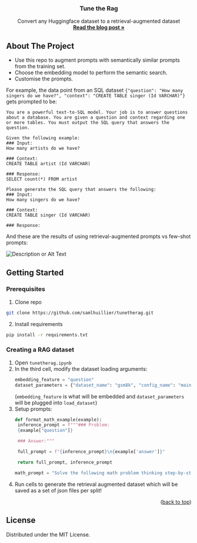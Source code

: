 <a name="readme-top"></a>


<!-- PROJECT LOGO -->
<br />
<div align="center">


  <h3 align="center">Tune the Rag</h3>

  <p align="center">
    Convert any Huggingface dataset to a retrieval-augmented dataset
    <br />
    <a href="https://ragntune.com/blog/Fine-tuning-an-LLM-to-be-good-at-RAG"><strong>Read the blog post »</strong></a>
   
  </p>
</div>





<!-- ABOUT THE PROJECT -->
## About The Project
- Use this repo to augment prompts with semantically similar prompts from the training set.
- Choose the embedding model to perform the semantic search.
- Customise the prompts.

For example, the data point from an SQL dataset ```{"question": "How many singers do we have?", "context": "CREATE TABLE singer (Id VARCHAR)"}``` gets prompted to be:
```
You are a powerful text-to-SQL model. Your job is to answer questions about a database. You are given a question and context regarding one or more tables. You must output the SQL query that answers the question.

Given the following example:
### Input:
How many artists do we have?

### Context:
CREATE TABLE artist (Id VARCHAR)

### Response:
SELECT count(*) FROM artist

Please generate the SQL query that answers the following:
### Input:
How many singers do we have?

### Context:
CREATE TABLE singer (Id VARCHAR)

### Response:
```
And these are the results of using retrieval-augmented prompts vs few-shot prompts:

![Description or Alt Text](https://ragntune.com/static/images/tuneforrag/chart.svg)


<!-- GETTING STARTED -->
## Getting Started


### Prerequisites

1. Clone repo
```sh
git clone https://github.com/samlhuillier/tunetherag.git
```
2. Install requirements
  ```sh
  pip install -r requirements.txt
  ```

### Creating a RAG dataset

1. Open ```tunetherag.ipynb```
2. In the third cell, modify the dataset loading arguments:
   ```python
   embedding_feature = "question"
   dataset_parameters = {"dataset_name": "gsm8k", "config_name": "main"}
   ```
   (```embedding_feature``` is what will be embedded and ```dataset_parameters``` will be plugged into ```load_dataset```)
3. Setup prompts:
   ```python
   def format_math_example(example):
    inference_prompt = f"""### Problem:
    {example["question"]}

    ### Answer:"""

    full_prompt = f"{inference_prompt}\n{example['answer']}"

    return full_prompt, inference_prompt
   
   math_prompt = "Solve the following math problem thinking step-by-step:"
   ```
4. Run cells to generate the retrieval augmented dataset which will be saved as a set of json files per split!

<p align="right">(<a href="#readme-top">back to top</a>)</p>



<!-- LICENSE -->
## License

Distributed under the MIT License.







